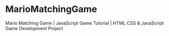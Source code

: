 # MarioMatchingGame
Mario Matching Game | JavaScript Game Tutorial | HTML CSS &amp; JavaScript Game Development Project
